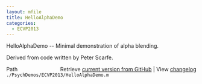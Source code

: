 ```yaml
---
layout: mfile
title: HelloAlphaDemo
categories:
  - ECVP2013
---
```


HelloAlphaDemo \-\- Minimal demonstration of alpha blending.

Derived from code written by Peter Scarfe.



<div class="code_header" style="text-align:right;">
  <span style="float:left;">Path&nbsp;&nbsp;</span> <span class="counter">Retrieve <a href=
  "https://raw.github.com/Psychtoolbox-3/Psychtoolbox-3/beta/./PsychDemos/ECVP2013/HelloAlphaDemo.m">current version from GitHub</a> | View <a href=
  "https://github.com/Psychtoolbox-3/Psychtoolbox-3/commits/beta/./PsychDemos/ECVP2013/HelloAlphaDemo.m">changelog</a></span>
</div>
<div class="code">
  <code>./PsychDemos/ECVP2013/HelloAlphaDemo.m</code>
</div>
